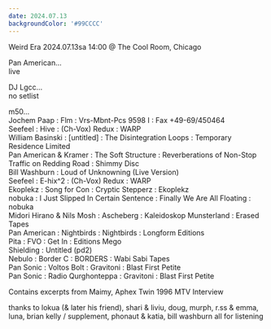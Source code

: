 ```yaml
---
date: 2024.07.13
backgroundColor: '#99CCCC'
---
```


Weird Era 2024.07.13sa 14:00 @ The Cool Room, Chicago  

Pan American...  
live  

DJ Lgcc...  
no setlist  

m50...  
Jochem Paap : Flm : Vrs-Mbnt-Pcs 9598 I : Fax +49-69/450464  
Seefeel : Hive : (Ch-Vox) Redux : WARP  
William Basinski : \[untitled\] : The Disintegration Loops : Temporary Residence Limited  
Pan American & Kramer : The Soft Structure : Reverberations of Non-Stop Traffic on Redding Road : Shimmy Disc  
Bill Washburn : Loud of Unknowning (Live Version)  
Seefeel : E-hix^2 : (Ch-Vox) Redux : WARP  
Ekoplekz : Song for Con : Cryptic Stepperz : Ekoplekz  
nobuka : I Just Slipped In Certain Sentence : Finally We Are All Floating : nobuka  
Midori Hirano & Nils Mosh : Ascheberg : Kaleidoskop Munsterland : Erased Tapes  
Pan American : Nightbirds : Nightbirds : Longform Editions  
Pita : FVO : Get In : Editions Mego  
Shielding : Untitled (pd2)  
Nebulo : Border C : BORDERS : Wabi Sabi Tapes  
Pan Sonic : Voltos Bolt : Gravitoni : Blast First Petite  
Pan Sonic : Radio Qurghonteppa : Gravitoni : Blast First Petite  

Contains excerpts from Maimy, Aphex Twin 1996 MTV Interview  

thanks to lokua (& later his friend), shari & liviu, doug, murph, r.ss & emma, luna, brian kelly / supplement, phonaut & katia, bill washburn all for listening